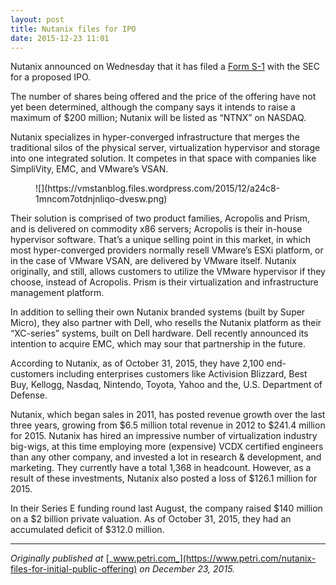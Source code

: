 ```yaml
---
layout: post
title: Nutanix files for IPO
date: 2015-12-23 11:01
---
```


Nutanix announced on Wednesday that it has filed a [Form S-1](http://www.sec.gov/Archives/edgar/data/1618732/000119312515411021/d937439ds1.htm) with the SEC for a proposed IPO.

The number of shares being offered and the price of the offering have not yet been determined, although the company says it intends to raise a maximum of $200 million; Nutanix will be listed as “NTNX” on NASDAQ.

Nutanix specializes in hyper-converged infrastructure that merges the traditional silos of the physical server, virtualization hypervisor and storage into one integrated solution. It competes in that space with companies like SimpliVity, EMC, and VMware’s VSAN.

<figure>![](https://vmstanblog.files.wordpress.com/2015/12/a24c8-1mncom7otdnjnliqo-dvesw.png)</figure>

Their solution is comprised of two product families, Acropolis and Prism, and is delivered on commodity x86 servers; Acropolis is their in-house hypervisor software. That’s a unique selling point in this market, in which most hyper-converged providers normally resell VMware’s ESXi platform, or in the case of VMware VSAN, are delivered by VMware itself. Nutanix originally, and still, allows customers to utilize the VMware hypervisor if they choose, instead of Acropolis. Prism is their virtualization and infrastructure management platform.

In addition to selling their own Nutanix branded systems (built by Super Micro), they also partner with Dell, who resells the Nutanix platform as their “XC-series” systems, built on Dell hardware. Dell recently announced its intention to acquire EMC, which may sour that partnership in the future.

According to Nutanix, as of October 31, 2015, they have 2,100 end-customers including enterprises customers like Activision Blizzard, Best Buy, Kellogg, Nasdaq, Nintendo, Toyota, Yahoo and the, U.S. Department of Defense.

Nutanix, which began sales in 2011, has posted revenue growth over the last three years, growing from $6.5 million total revenue in 2012 to $241.4 million for 2015\. Nutanix has hired an impressive number of virtualization industry big-wigs, at this time employing more (expensive) VCDX certified engineers than any other company, and invested a lot in research & development, and marketing. They currently have a total 1,368 in headcount. However, as a result of these investments, Nutanix also posted a loss of $126.1 million for 2015.

In their Series E funding round last August, the company raised $140 million on a $2 billion private valuation. As of October 31, 2015, they had an accumulated deficit of $312.0 million.

* * *

_Originally published at_ [_www.petri.com_](https://www.petri.com/nutanix-files-for-initial-public-offering) _on December 23, 2015._

